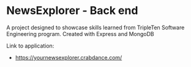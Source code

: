 # NewsExplorer - Back end

A project designed to showcase skills learned from TripleTen Software Engineering program.
Created with Express and MongoDB

Link to application:

- https://yournewsexplorer.crabdance.com/
